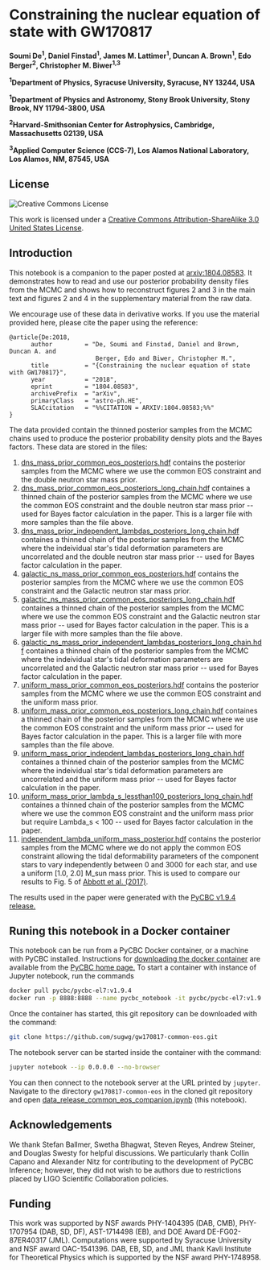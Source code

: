 # Constraining the nuclear equation of state with GW170817

**Soumi De<sup>1</sup>, Daniel Finstad<sup>1</sup>, James M. Lattimer<sup>1</sup>, Duncan A. Brown<sup>1</sup>, Edo Berger<sup>2</sup>, Christopher M. Biwer<sup>1,3</sup>**

**<sup>1</sup>Department of Physics, Syracuse University, Syracuse, NY 13244, USA**

**<sup>1</sup>Department of Physics and Astronomy, Stony Brook University, Stony Brook, NY 11794-3800, USA**

**<sup>2</sup>Harvard-Smithsonian Center for Astrophysics, Cambridge, Massachusetts 02139, USA**

**<sup>3</sup>Applied Computer Science (CCS-7), Los Alamos National Laboratory, Los Alamos, NM, 87545, USA**

## License

![Creative Commons License](https://i.creativecommons.org/l/by-sa/3.0/us/88x31.png "Creative Commons License")

This work is licensed under a [Creative Commons Attribution-ShareAlike 3.0 United States License](http://creativecommons.org/licenses/by-sa/3.0/us/).

## Introduction

This notebook is a companion to the paper posted at [arxiv:1804.08583](https://arxiv.org/abs/1804.08583). It demonstrates how to read and use our posterior probability density files from the MCMC and shows how to reconstruct figures 2 and 3 in the main text and figures 2 and 4 in the supplementary material from the raw data.

We encourage use of these data in derivative works. If you use the material provided here, please cite the paper using the reference:
```
@article{De:2018,
      author         = "De, Soumi and Finstad, Daniel and Brown, Duncan A. and
                        Berger, Edo and Biwer, Christopher M.",
      title          = "{Constraining the nuclear equation of state with GW170817}",
      year           = "2018",
      eprint         = "1804.08583",
      archivePrefix  = "arXiv",
      primaryClass   = "astro-ph.HE",
      SLACcitation   = "%%CITATION = ARXIV:1804.08583;%%"
}
```

The data provided contain the thinned posterior samples from the MCMC chains used to produce the posterior probability density plots and the Bayes factors. These data are stored in the files:

 1. [dns_mass_prior_common_eos_posteriors.hdf](https://github.com/sugwg/gw170817-common-eos/blob/master/dns_mass_prior_common_eos_posteriors.hdf) contains the posterior samples from the MCMC where we use the common EOS constraint and the double neutron star mass prior.
 2. [dns_mass_prior_common_eos_posteriors_long_chain.hdf](https://github.com/sugwg/gw170817-common-eos/blob/master/dns_mass_prior_common_eos_posteriors_long_chain.hdf) containes a thinned chain of the posterior samples from the MCMC where we use the common EOS constraint and the double neutron star mass prior -- used for Bayes factor calculation in the paper. This is a larger file with more samples than the file above.
 3. [dns_mass_prior_independent_lambdas_posteriors_long_chain.hdf](https://github.com/sugwg/gw170817-common-eos/blob/master/dns_mass_prior_independent_lambdas_posteriors_long_chain.hdf) containes a thinned chain of the posterior samples from the MCMC where the indeividual star's tidal deformation parameters are uncorrelated and the double neutron star mass prior -- used for Bayes factor calculation in the paper.
 4. [galactic_ns_mass_prior_common_eos_posteriors.hdf](https://github.com/sugwg/gw170817-common-eos/blob/master/galactic_ns_mass_prior_common_eos_posteriors.hdf) contains the posterior samples from the MCMC where we use the common EOS constraint and the Galactic neutron star mass prior.
 5. [galactic_ns_mass_prior_common_eos_posteriors_long_chain.hdf](https://github.com/sugwg/gw170817-common-eos/blob/master/galactic_ns_mass_prior_common_eos_posteriors_long_chain.hdf) containes a thinned chain of the posterior samples from the MCMC where we use the common EOS constraint and the Galactic neutron star mass prior -- used for Bayes factor calculation in the paper. This is a larger file with more samples than the file above.
 6. [galactic_ns_mass_prior_independent_lambdas_posteriors_long_chain.hdf](https://github.com/sugwg/gw170817-common-eos/blob/master/galactic_ns_mass_prior_independent_lambdas_posteriors_long_chain.hdf) containes a thinned chain of the posterior samples from the MCMC where the indeividual star's tidal deformation parameters are uncorrelated and the Galactic neutron star mass prior -- used for Bayes factor calculation in the paper.
 7. [uniform_mass_prior_common_eos_posteriors.hdf](https://github.com/sugwg/gw170817-common-eos/blob/master/uniform_mass_prior_common_eos_posteriors.hdf) contains the posterior samples from the MCMC where we use the common EOS constraint and the uniform mass prior.
 8. [uniform_mass_prior_common_eos_posteriors_long_chain.hdf](https://github.com/sugwg/gw170817-common-eos/blob/master/uniform_mass_prior_common_eos_posteriors_long_chain.hdf) containes a thinned chain of the posterior samples from the MCMC where we use the common EOS constraint and the uniform mass prior -- used for Bayes factor calculation in the paper. This is a larger file with more samples than the file above.
 9. [uniform_mass_prior_indepdent_lambdas_posteriors_long_chain.hdf](https://github.com/sugwg/gw170817-common-eos/blob/master/uniform_mass_prior_common_eos_posteriors_long_chain.hdf) containes a thinned chain of the posterior samples from the MCMC where the indeividual star's tidal deformation parameters are uncorrelated and the uniform mass prior -- used for Bayes factor calculation in the paper.
 10. [uniform_mass_prior_lambda_s_lessthan100_posteriors_long_chain.hdf](https://github.com/sugwg/gw170817-common-eos/blob/master/uniform_mass_prior_lambda_s_lessthan100_posteriors_long_chain.hdf) containes a thinned chain of the posterior samples from the MCMC where we use the common EOS constraint and the uniform mass prior but require Lambda_s < 100 -- used for Bayes factor calculation in the paper.
 11. [independent_lambda_uniform_mass_posterior.hdf](https://github.com/sugwg/gw170817-common-eos/blob/master/independent_lambda_uniform_mass_posterior.hdf) contains the posterior samples from the MCMC where we do not apply the common EOS constraint allowing the tidal deformability parameters of the component stars to vary independently between 0 and 3000 for each star, and use a uniform [1.0, 2.0] M_sun mass prior. This is used to compare our results to Fig. 5 of [Abbott et al. (2017)](https://journals.aps.org/prl/abstract/10.1103/PhysRevLett.119.161101).

The results used in the paper were generated with the [PyCBC v1.9.4 release.](https://github.com/gwastro/pycbc/releases/tag/v1.9.4)

## Runing this notebook in a Docker container

This notebook can be run from a PyCBC Docker container, or a machine with PyCBC installed. Instructions for [downloading the docker container](http://gwastro.github.io/pycbc/latest/html/docker.html) are available from the [PyCBC home page.](https://pycbc.org/) To start a container with instance of Jupyter notebook, run the commands
```sh
docker pull pycbc/pycbc-el7:v1.9.4
docker run -p 8888:8888 --name pycbc_notebook -it pycbc/pycbc-el7:v1.9.4 /bin/bash -l
```
Once the container has started, this git repository can be downloaded with the command:
```sh
git clone https://github.com/sugwg/gw170817-common-eos.git
```
The notebook server can be started inside the container with the command:
```sh
jupyter notebook --ip 0.0.0.0 --no-browser
```
You can then connect to the notebook server at the URL printed by ``jupyter``. Navigate to the directory `gw170817-common-eos` in the cloned git repository and open [data_release_common_eos_companion.ipynb](https://github.com/sugwg/gw170817-common-eos/blob/master/data_release_common_eos_companion.ipynb) (this notebook).

## Acknowledgements

We thank Stefan Ballmer, Swetha Bhagwat, Steven Reyes, Andrew Steiner, and Douglas Swesty for helpful discussions. We particularly thank Collin Capano and Alexander Nitz for contributing to the development of PyCBC Inference; however, they did not wish to be authors due to restrictions placed by LIGO Scientific Collaboration policies.


## Funding

This work was supported by NSF awards PHY-1404395 (DAB, CMB), PHY-1707954 (DAB, SD, DF), AST-1714498 (EB), and DOE Award DE-FG02-87ER40317 (JML). Computations were supported by Syracuse University and NSF award OAC-1541396. DAB, EB, SD, and JML thank Kavli Institute for Theoretical Physics which is supported by the NSF award PHY-1748958.
